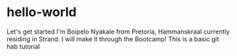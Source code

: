 # hello-world
Let's get started
I'm Boipelo Nyakale from Pretoria, Hammanskraal currently residing in Strand. I will make it through the Bootcamp!
This is a basic git hab tutorial
